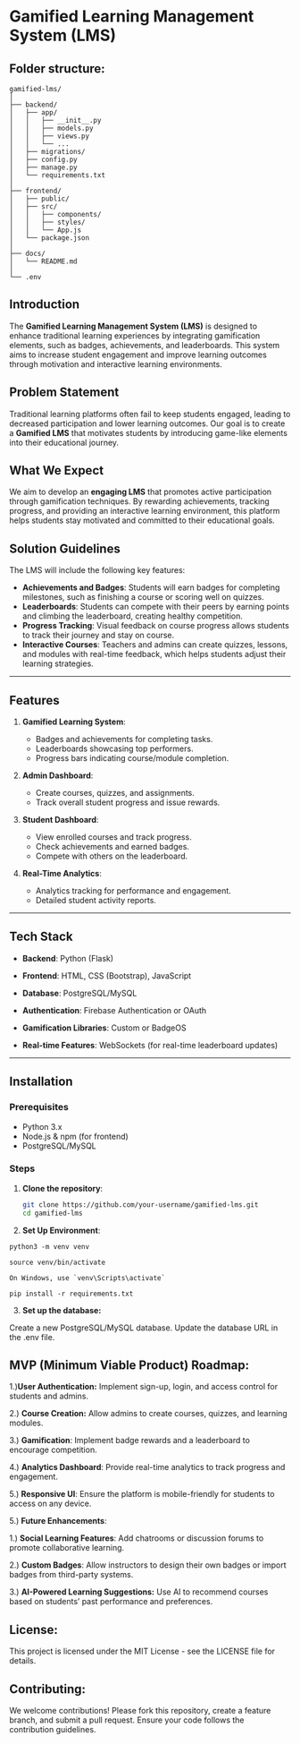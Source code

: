 # Gamified Learning Management System (LMS)



## Folder structure:

```
gamified-lms/
│
├── backend/
│   ├── app/
│   │   ├── __init__.py
│   │   ├── models.py
│   │   ├── views.py
│   │   └── ...
│   ├── migrations/
│   ├── config.py
│   ├── manage.py
│   └── requirements.txt
│
├── frontend/
│   ├── public/
│   ├── src/
│   │   ├── components/
│   │   ├── styles/
│   │   └── App.js
│   └── package.json
│
├── docs/
│   └── README.md
│
└── .env
```

## Introduction

The **Gamified Learning Management System (LMS)** is designed to enhance traditional learning experiences by integrating gamification elements, such as badges, achievements, and leaderboards. This system aims to increase student engagement and improve learning outcomes through motivation and interactive learning environments.

## Problem Statement

Traditional learning platforms often fail to keep students engaged, leading to decreased participation and lower learning outcomes. Our goal is to create a **Gamified LMS** that motivates students by introducing game-like elements into their educational journey.

## What We Expect

We aim to develop an **engaging LMS** that promotes active participation through gamification techniques. By rewarding achievements, tracking progress, and providing an interactive learning environment, this platform helps students stay motivated and committed to their educational goals.

## Solution Guidelines

The LMS will include the following key features:
- **Achievements and Badges**: Students will earn badges for completing milestones, such as finishing a course or scoring well on quizzes.
- **Leaderboards**: Students can compete with their peers by earning points and climbing the leaderboard, creating healthy competition.
- **Progress Tracking**: Visual feedback on course progress allows students to track their journey and stay on course.
- **Interactive Courses**: Teachers and admins can create quizzes, lessons, and modules with real-time feedback, which helps students adjust their learning strategies.

---

## Features

1. **Gamified Learning System**:
    - Badges and achievements for completing tasks.
    - Leaderboards showcasing top performers.
    - Progress bars indicating course/module completion.

2. **Admin Dashboard**:
    - Create courses, quizzes, and assignments.
    - Track overall student progress and issue rewards.

3. **Student Dashboard**:
    - View enrolled courses and track progress.
    - Check achievements and earned badges.
    - Compete with others on the leaderboard.

4. **Real-Time Analytics**:
    - Analytics tracking for performance and engagement.
    - Detailed student activity reports.
    
---

## Tech Stack

- **Backend**: Python (Flask)

- **Frontend**: HTML, CSS (Bootstrap), JavaScript

- **Database**: PostgreSQL/MySQL

- **Authentication**: Firebase Authentication or OAuth

- **Gamification Libraries**: Custom or BadgeOS

- **Real-time Features**: WebSockets (for real-time leaderboard updates)

---

## Installation

### Prerequisites
- Python 3.x
- Node.js & npm (for frontend)
- PostgreSQL/MySQL

### Steps

1. **Clone the repository**:
   ```bash
   git clone https://github.com/your-username/gamified-lms.git
   cd gamified-lms
   ```


2. **Set Up Environment**:

```
python3 -m venv venv

```

```
source venv/bin/activate   

```

```
On Windows, use `venv\Scripts\activate`

```

```
pip install -r requirements.txt

```


3. **Set up the database:**


Create a new PostgreSQL/MySQL database.
Update the database URL in the .env file.


## **MVP (Minimum Viable Product) Roadmap:**

1.)**User Authentication:** Implement sign-up, login, and access control for students and admins.

2.) **Course Creation:** Allow admins to create courses, quizzes, and learning modules.

3.) **Gamification**: Implement badge rewards and a leaderboard to encourage competition.

4.) **Analytics Dashboard**: Provide real-time analytics to track progress and engagement.

5.) **Responsive UI**: Ensure the platform is mobile-friendly for students to access on any device.


5.)  **Future Enhancements**:

1.) **Social Learning Features**: Add chatrooms or discussion forums to promote collaborative learning.

2.) **Custom Badges**: Allow instructors to design their own badges or import badges from third-party systems.

3.) **AI-Powered Learning Suggestions:** Use AI to recommend courses based on students’ past performance and preferences.


## License:

This project is licensed under the MIT License - see the LICENSE file for details.

## Contributing:

We welcome contributions! Please fork this repository, create a feature branch, and submit a pull request. Ensure your code follows the contribution guidelines.

